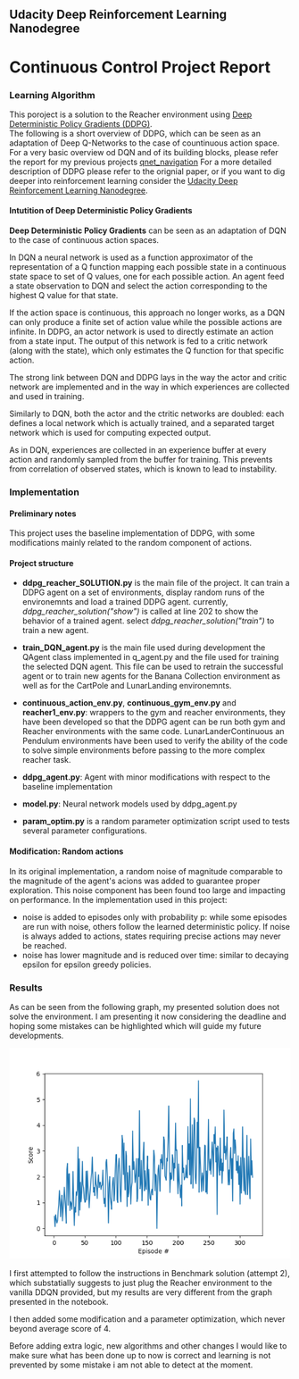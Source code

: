 ## Udacity Deep Reinforcement Learning Nanodegree
# Continuous Control Project Report

### Learning Algorithm

This poroject is a solution to the Reacher environment using [Deep Deterministic Policy Gradients (DDPG)](https://arxiv.org/abs/1509.02971).  
The following is a short overview of DDPG, which can be seen as an adaptation of Deep Q-Networks to the case of 
countinuous action space.
For a very basic overview od DQN and of its building blocks, please refer the report for my previous projects [qnet_navigation](https://github.com/csggnn/qnet_navigation/blob/master/Report.md)
For a more detailed description of DDPG please refer to the orignial paper, or if you want to dig deeper into reinforcement learning consider the 
[Udacity Deep Reinforcement Learning Nanodegree](https://eu.udacity.com/course/deep-reinforcement-learning-nanodegree--nd893).

#### Intutition of Deep Deterministic Policy Gradients

**Deep Deterministic Policy Gradients** can be seen as an adaptation of DQN to the case of continuous action spaces.

In DQN a neural network is used as a function approximator of the representation of a Q function mapping each possible 
state in a continuous state space to set of Q values, one for each possible action. An agent feed a state observation to 
DQN and select the action corresponding to the highest Q value for that state.

If the action space is continuous, this approach no longer works, as a DQN can only produce a finite set of action value
 while the possible actions are infinite. In DDPG, an actor network is used to directly estimate an action from a state input.
The output of this network is fed to a critic network (along with the state), which only estimates the Q function for that specific action.

The strong link between DQN and DDPG lays in the way the actor and critic network are implemented and in the way in which 
experiences are collected and used in training.

Similarly to DQN, both the actor and the ctritic networks are doubled: each defines a local network which is actually trained, 
and a separated target network which is used for computing expected output.
  
As in DQN, experiences are collected in an experience buffer at every action and randomly sampled from the buffer for training.
This prevents from correlation of observed states, which is known to lead to instability.

### Implementation

#### Preliminary notes 

This project uses the baseline implementation of DDPG, with some modifications mainly related to the random component of
actions.

#### Project structure

 - **ddpg_reacher_SOLUTION.py** is the main file of the project. It can train a DDPG agent on a set of environments, 
    display random runs of the environemnts and load a trained DDPG agent.
    currently, *ddpg_reacher_solution("show")* is called at line 202 to show the behavior of a trained agent. select 
    *ddpg_reacher_solution("train")* to train a new agent.

 - **train_DQN_agent.py** is the main file used during development the QAgent class implemented in 
    q_agent.py and the file used for training the selected DQN agent.
    This file can be used to retrain the successful agent or to train new agents for the Banana Collection environment 
    as well as for the CartPole and LunarLanding environemnts.
 - **continuous_action_env.py**, **continuous_gym_env.py** and **reacher1_env.py**: wrappers to the gym and reacher 
    environments, they have been developed so that the DDPG agent can be run both gym and Reacher environments with the 
    same code. LunarLanderContinuous an Pendulum environments have been used to verify the ability of the code to solve 
    simple environments before passing to the more complex reacher task.
 - **ddpg_agent.py**: Agent with minor modifications with respect to the baseline implementation
 - **model.py**: Neural network models used by ddpg_agent.py
 - **param_optim.py** is a random parameter optimization script used to tests several parameter configurations.

#### Modification: Random actions

In its original implementation, a random noise of magnitude comparable to the magnitude of the agent's acions was added 
to guarantee proper exploration. This noise component has been found too large and impacting on performance. 
In the implementation used in this project:
 - noise is added to episodes only with probability p: while some episodes are run with noise, others follow the learned 
 deterministic policy. If noise is always added to actions, states requiring precise actions may never be reached.
 - noise has lower magnitude and is reduced over time: similar to decaying epsilon for epsilon greedy policies.

### Results

As can be seen from the following graph, my presented solution does not solve the environment. I am presenting it now considering the deadline and 
hoping some mistakes can be highlighted which will guide my future developments.

![score_graph](score_300.png)


I first attempted to follow the instructions in Benchmark solution (attempt 2), which substatially suggests to just
plug the Reacher environment to the vanilla DDQN provided, but my results are very different from the graph presented in the notebook.
 
I then added some modification and a parameter optimization, which never beyond average score of 4.

Before adding extra logic, new algorithms and other changes I would like to make sure what has been done up to now is 
correct and learning is not prevented by some mistake i am not able to detect at the moment.


